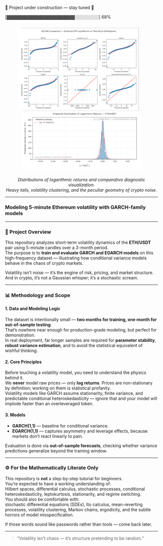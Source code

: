 🚧 Project under construction — stay tuned 🚧

[▓▓▓▓▓▓▓▓▓▓▓▓▓▓▓▓▓▓▓▓▓▓░░░░░░░░] 68%

<div align="center" style="margin-top:25px; margin-bottom:25px;">

<img src="plots/DISTRIBUTIONS.png" width="400" style="margin-right:20px; opacity:0.9; vertical-align:middle;">
<img src="plots/LOG_RET_DIST.png" width="400" style="opacity:0.9; vertical-align:middle;">

</div>

<p align="center">
  <i>Distributions of logarithmic returns and comparative diagnostic visualization.<br>
  Heavy tails, volatility clustering, and the peculiar geometry of crypto noise.</i>
</p>

---

### Modeling 5-minute Ethereum volatility with GARCH-family models

---

### 🧩 Project Overview

This repository analyzes short-term volatility dynamics of the **ETH/USDT** pair using 5-minute candles over a 3-month period.  
The purpose is to **train and evaluate GARCH and EGARCH models** on this high-frequency dataset — illustrating how conditional variance models behave in the chaos of crypto markets.

Volatility isn’t noise — it’s the engine of risk, pricing, and market structure.  
And in crypto, it’s not a Gaussian whisper; it’s a stochastic scream.

---

### 📊 Methodology and Scope

#### 1. Data and Modeling Logic

The dataset is intentionally small — **two months for training, one month for out-of-sample testing**.  
That’s nowhere near enough for production-grade modeling, but perfect for demonstration.  
In real deployment, far longer samples are required for **parameter stability**, **robust variance estimation**, and to avoid the statistical equivalent of wishful thinking.

#### 2. Core Principles

Before touching a volatility model, you need to understand the physics behind it.  
We **never** model raw prices — only **log returns**. Prices are non-stationary by definition; working on them is statistical profanity.  
Volatility models like GARCH assume stationarity, finite variance, and predictable conditional heteroskedasticity — ignore that and your model will implode faster than an overleveraged token.

#### 3. Models

- **GARCH(1,1)** — baseline for conditional variance.
- **EGARCH(1,1)** — captures asymmetry and leverage effects, because markets don’t react linearly to pain.

Evaluation is done via **out-of-sample forecasts**, checking whether variance predictions generalize beyond the training window.

---

### ⚙️ For the Mathematically Literate Only

This repository is **not** a step-by-step tutorial for beginners.  
You’re expected to have a working understanding of:  
Hilbert spaces, differential calculus, stochastic processes, conditional heteroskedasticity, leptokurtosis, stationarity, and regime switching.  
You should also be comfortable with:  
stochastic differential equations (SDEs), Ito calculus, mean-reverting processes, volatility clustering, Markov chains, ergodicity, and the subtle horrors of model misspecification.

If those words sound like passwords rather than tools — come back later.

---

> “Volatility isn’t chaos — it’s structure pretending to be random.”
